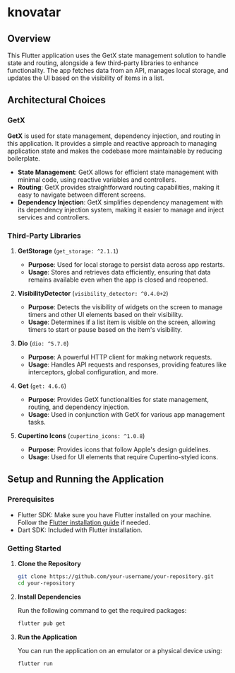 # knovatar

## Overview

This Flutter application uses the GetX state management solution to handle state and routing, alongside a few third-party libraries to enhance functionality. The app fetches data from an API, manages local storage, and updates the UI based on the visibility of items in a list.

## Architectural Choices

### GetX

**GetX** is used for state management, dependency injection, and routing in this application. It provides a simple and reactive approach to managing application state and makes the codebase more maintainable by reducing boilerplate.

- **State Management**: GetX allows for efficient state management with minimal code, using reactive variables and controllers.
- **Routing**: GetX provides straightforward routing capabilities, making it easy to navigate between different screens.
- **Dependency Injection**: GetX simplifies dependency management with its dependency injection system, making it easier to manage and inject services and controllers.

### Third-Party Libraries

1. **GetStorage** (`get_storage: ^2.1.1`)
    - **Purpose**: Used for local storage to persist data across app restarts.
    - **Usage**: Stores and retrieves data efficiently, ensuring that data remains available even when the app is closed and reopened.

2. **VisibilityDetector** (`visibility_detector: ^0.4.0+2`)
    - **Purpose**: Detects the visibility of widgets on the screen to manage timers and other UI elements based on their visibility.
    - **Usage**: Determines if a list item is visible on the screen, allowing timers to start or pause based on the item's visibility.

3. **Dio** (`dio: ^5.7.0`)
    - **Purpose**: A powerful HTTP client for making network requests.
    - **Usage**: Handles API requests and responses, providing features like interceptors, global configuration, and more.

4. **Get** (`get: 4.6.6`)
    - **Purpose**: Provides GetX functionalities for state management, routing, and dependency injection.
    - **Usage**: Used in conjunction with GetX for various app management tasks.

5. **Cupertino Icons** (`cupertino_icons: ^1.0.8`)
    - **Purpose**: Provides icons that follow Apple's design guidelines.
    - **Usage**: Used for UI elements that require Cupertino-styled icons.

## Setup and Running the Application

### Prerequisites

- Flutter SDK: Make sure you have Flutter installed on your machine. Follow the [Flutter installation guide](https://flutter.dev/docs/get-started/install) if needed.
- Dart SDK: Included with Flutter installation.

### Getting Started

1. **Clone the Repository**

   ```sh
   git clone https://github.com/your-username/your-repository.git
   cd your-repository
   ```

2. **Install Dependencies**

   Run the following command to get the required packages:

   ```sh
   flutter pub get
   ```

3. **Run the Application**

   You can run the application on an emulator or a physical device using:

   ```sh
   flutter run
   ```
